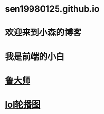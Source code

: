 # sen19980125.github.io
# 欢迎来到小森的博客
# 我是前端的小白
# <a href='https://sen19980125.github.io/ludashi/index.html'>鲁大师<a/>
# <a href='https://sen19980125.github.io/lol/index.html'>lol轮播图<a/>